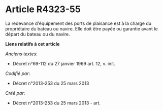 # Article R4323-55

La redevance d'équipement des ports de plaisance est à la charge du propriétaire du bateau ou navire. Elle doit être payée ou
garantie avant le départ du bateau ou du navire.

**Liens relatifs à cet article**

_Anciens textes_:

  - Décret n°69-112 du 27 janvier 1969 art. 12, v. init.

_Codifié par_:

  - Décret n°2013-253 du 25 mars 2013

_Créé par_:

  - Décret n°2013-253 du 25 mars 2013 - art.
